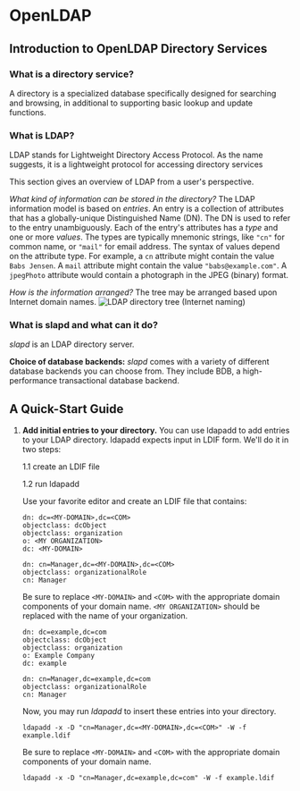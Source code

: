 # OpenLDAP
## Introduction to OpenLDAP Directory Services
### What is a directory service?
A directory is a specialized database specifically designed for searching and browsing, in additional to supporting basic lookup and update functions.

### What is LDAP?
LDAP stands for Lightweight Directory Access Protocol. As the name suggests, it is a lightweight protocol for accessing directory services

This section gives an overview of LDAP from a user's perspective.

*What kind of information can be stored in the directory?* The LDAP information model is based on *entries*. An entry is a collection of attributes that has a globally-unique Distinguished Name (DN). The DN is used to refer to the entry unambiguously. Each of the entry's attributes has a *type* and one or more *values*. The types are typically mnemonic strings, like `"cn"` for common name, or `"mail"` for email address. The syntax of values depend on the attribute type. For example, a `cn` attribute might contain the value `Babs Jensen`. A `mail` attribute might contain the value `"babs@example.com"`. A `jpegPhoto` attribute would contain a photograph in the JPEG (binary) format.

*How is the information arranged?* The tree may be arranged based upon Internet domain names.
![LDAP directory tree (Internet naming)](https://github.com/wangchenghku/COLO/blob/master/apps/ldap/intro_dctree.png)

### What is slapd and what can it do?
*slapd* is an LDAP directory server.

**Choice of database backends:** *slapd* comes with a variety of different database backends you can choose from. They include BDB, a high-performance transactional database backend.

## A Quick-Start Guide

1. **Add initial entries to your directory.**
You can use ldapadd to add entries to your LDAP directory. ldapadd expects input in LDIF form. We'll do it in two steps:

   1.1 create an LDIF file

   1.2 run ldapadd

   Use your favorite editor and create an LDIF file that contains:
   ```
   dn: dc=<MY-DOMAIN>,dc=<COM>
   objectclass: dcObject
   objectclass: organization
   o: <MY ORGANIZATION>
   dc: <MY-DOMAIN>

   dn: cn=Manager,dc=<MY-DOMAIN>,dc=<COM>
   objectclass: organizationalRole
   cn: Manager
   ```
   Be sure to replace `<MY-DOMAIN>` and `<COM>` with the appropriate domain components of your domain name. `<MY ORGANIZATION>` should be replaced with the name of your organization.

   ```
   dn: dc=example,dc=com
   objectclass: dcObject
   objectclass: organization
   o: Example Company
   dc: example

   dn: cn=Manager,dc=example,dc=com
   objectclass: organizationalRole
   cn: Manager
   ```

   Now, you may run *ldapadd* to insert these entries into your directory.
   ```
   ldapadd -x -D "cn=Manager,dc=<MY-DOMAIN>,dc=<COM>" -W -f example.ldif
   ```

   Be sure to replace `<MY-DOMAIN>` and `<COM>` with the appropriate domain components of your domain name.
   ```
   ldapadd -x -D "cn=Manager,dc=example,dc=com" -W -f example.ldif
   ```